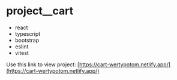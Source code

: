 # project__cart 

- react
- typescript 
- bootstrap
- eslint
- vitest 

Use this link to view project: [https://cart-wertypotom.netlify.app/](https://cart-wertypotom.netlify.app/)
